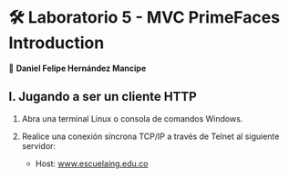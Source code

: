 # :hammer_and_wrench: Laboratorio 5 - MVC PrimeFaces Introduction

:pushpin: **Daniel Felipe Hernández Mancipe**
<br/>

## I. Jugando a ser un cliente HTTP

1.  Abra una terminal Linux o consola de comandos Windows.

2.  Realice una conexión síncrona TCP/IP a través de Telnet al siguiente servidor:

    *  Host: www.escuelaing.edu.co 